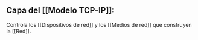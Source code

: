 ## Capa del [[Modelo TCP-IP]]:
Controla los [[Dispositivos de red]] y los [[Medios de red]] que construyen la [[Red]]. 